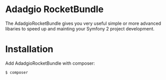 Adadgio RocketBundle
================

The AdadgioRocketBundle gives you very useful simple or more advanced libaries to speed up and mainting your Symfony 2 project development.

# Installation

Add AdadgioRocketBundle with composer:

	$ composer
